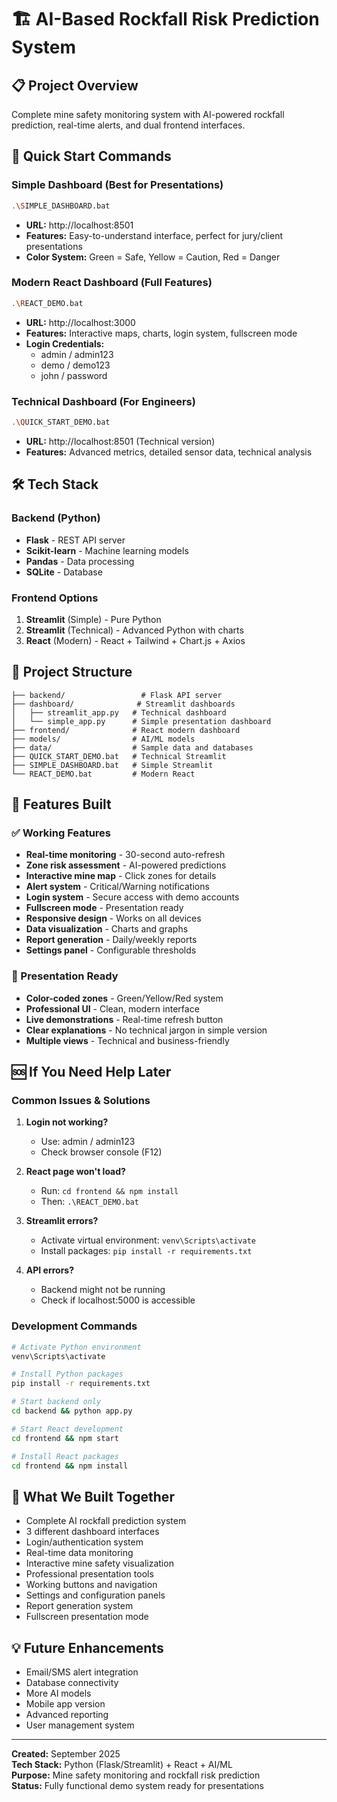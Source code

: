 # 🏗️ AI-Based Rockfall Risk Prediction System

## 📋 Project Overview
Complete mine safety monitoring system with AI-powered rockfall prediction, real-time alerts, and dual frontend interfaces.

## 🚀 Quick Start Commands

### Simple Dashboard (Best for Presentations)
```bash
.\SIMPLE_DASHBOARD.bat
```
- **URL:** http://localhost:8501
- **Features:** Easy-to-understand interface, perfect for jury/client presentations
- **Color System:** Green = Safe, Yellow = Caution, Red = Danger

### Modern React Dashboard (Full Features)
```bash
.\REACT_DEMO.bat
```
- **URL:** http://localhost:3000
- **Features:** Interactive maps, charts, login system, fullscreen mode
- **Login Credentials:**
  - admin / admin123
  - demo / demo123
  - john / password

### Technical Dashboard (For Engineers)
```bash
.\QUICK_START_DEMO.bat
```
- **URL:** http://localhost:8501 (Technical version)
- **Features:** Advanced metrics, detailed sensor data, technical analysis

## 🛠️ Tech Stack

### Backend (Python)
- **Flask** - REST API server
- **Scikit-learn** - Machine learning models
- **Pandas** - Data processing
- **SQLite** - Database

### Frontend Options
1. **Streamlit** (Simple) - Pure Python
2. **Streamlit** (Technical) - Advanced Python with charts
3. **React** (Modern) - React + Tailwind + Chart.js + Axios

## 📁 Project Structure
```
├── backend/                 # Flask API server
├── dashboard/              # Streamlit dashboards
│   ├── streamlit_app.py   # Technical dashboard
│   └── simple_app.py      # Simple presentation dashboard
├── frontend/              # React modern dashboard
├── models/                # AI/ML models
├── data/                  # Sample data and databases
├── QUICK_START_DEMO.bat   # Technical Streamlit
├── SIMPLE_DASHBOARD.bat   # Simple Streamlit
└── REACT_DEMO.bat         # Modern React

```

## 🔧 Features Built

### ✅ Working Features
- **Real-time monitoring** - 30-second auto-refresh
- **Zone risk assessment** - AI-powered predictions
- **Interactive mine map** - Click zones for details
- **Alert system** - Critical/Warning notifications
- **Login system** - Secure access with demo accounts
- **Fullscreen mode** - Presentation ready
- **Responsive design** - Works on all devices
- **Data visualization** - Charts and graphs
- **Report generation** - Daily/weekly reports
- **Settings panel** - Configurable thresholds

### 🎯 Presentation Ready
- **Color-coded zones** - Green/Yellow/Red system
- **Professional UI** - Clean, modern interface
- **Live demonstrations** - Real-time refresh button
- **Clear explanations** - No technical jargon in simple version
- **Multiple views** - Technical and business-friendly

## 🆘 If You Need Help Later

### Common Issues & Solutions
1. **Login not working?** 
   - Use: admin / admin123
   - Check browser console (F12)

2. **React page won't load?**
   - Run: `cd frontend && npm install`
   - Then: `.\REACT_DEMO.bat`

3. **Streamlit errors?**
   - Activate virtual environment: `venv\Scripts\activate`
   - Install packages: `pip install -r requirements.txt`

4. **API errors?**
   - Backend might not be running
   - Check if localhost:5000 is accessible

### Development Commands
```bash
# Activate Python environment
venv\Scripts\activate

# Install Python packages
pip install -r requirements.txt

# Start backend only
cd backend && python app.py

# Start React development
cd frontend && npm start

# Install React packages
cd frontend && npm install
```

## 📝 What We Built Together
- Complete AI rockfall prediction system
- 3 different dashboard interfaces
- Login/authentication system
- Real-time data monitoring
- Interactive mine safety visualization
- Professional presentation tools
- Working buttons and navigation
- Settings and configuration panels
- Report generation system
- Fullscreen presentation mode

## 💡 Future Enhancements
- Email/SMS alert integration
- Database connectivity
- More AI models
- Mobile app version
- Advanced reporting
- User management system

---
**Created:** September 2025  
**Tech Stack:** Python (Flask/Streamlit) + React + AI/ML  
**Purpose:** Mine safety monitoring and rockfall risk prediction  
**Status:** Fully functional demo system ready for presentations